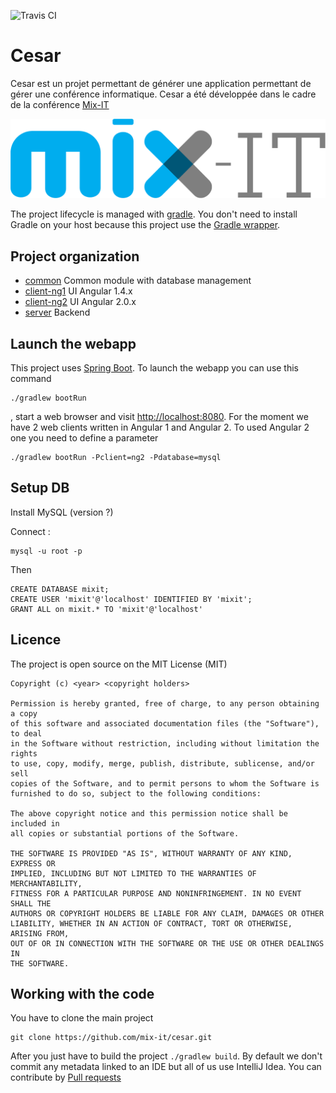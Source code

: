 ![Travis CI](https://travis-ci.org/mix-it/cesar.svg?branch=master)

# Cesar

Cesar est un projet permettant de générer une application permettant de gérer une conférence informatique. Cesar a été développée dans le cadre de la conférence [Mix-IT](http://www.mix-it.fr/)

![Mix-IT](client-ng1/src/app/assets/logo/logo-mixit.png)

The project lifecycle is managed with [gradle](https://gradle.org/). You don't need to install Gradle on your host because this project use the [Gradle wrapper](https://docs.gradle.org/current/userguide/gradle_wrapper.html).  

## Project organization 

* [common](common/README.md) Common module with database management
* [client-ng1](client-ng1/README.md) UI Angular 1.4.x
* [client-ng2](client-ng2/README.md) UI Angular 2.0.x
* [server](server/README.md) Backend

## Launch the webapp

This project uses [Spring Boot](http://docs.spring.io/spring-boot/docs/current/reference/htmlsingle/). To launch the webapp you can use this command
```
./gradlew bootRun
```
, start a web browser and visit [http://localhost:8080](http://localhost:8080). For the moment we have 2 web clients written in Angular 1 and Angular 2. To used Angular 2 one you need to define a parameter 
```
./gradlew bootRun -Pclient=ng2 -Pdatabase=mysql
```

## Setup DB 

Install MySQL (version ?)

Connect : 
```
mysql -u root -p
```
Then
```
CREATE DATABASE mixit;
CREATE USER 'mixit'@'localhost' IDENTIFIED BY 'mixit';
GRANT ALL on mixit.* TO 'mixit'@'localhost'
```

## Licence

The project is open source on the MIT License (MIT)

    Copyright (c) <year> <copyright holders>

    Permission is hereby granted, free of charge, to any person obtaining a copy
    of this software and associated documentation files (the "Software"), to deal
    in the Software without restriction, including without limitation the rights
    to use, copy, modify, merge, publish, distribute, sublicense, and/or sell
    copies of the Software, and to permit persons to whom the Software is
    furnished to do so, subject to the following conditions:

    The above copyright notice and this permission notice shall be included in
    all copies or substantial portions of the Software.

    THE SOFTWARE IS PROVIDED "AS IS", WITHOUT WARRANTY OF ANY KIND, EXPRESS OR
    IMPLIED, INCLUDING BUT NOT LIMITED TO THE WARRANTIES OF MERCHANTABILITY,
    FITNESS FOR A PARTICULAR PURPOSE AND NONINFRINGEMENT. IN NO EVENT SHALL THE
    AUTHORS OR COPYRIGHT HOLDERS BE LIABLE FOR ANY CLAIM, DAMAGES OR OTHER
    LIABILITY, WHETHER IN AN ACTION OF CONTRACT, TORT OR OTHERWISE, ARISING FROM,
    OUT OF OR IN CONNECTION WITH THE SOFTWARE OR THE USE OR OTHER DEALINGS IN
    THE SOFTWARE.
    
## Working with the code

You have to clone the main project

```
git clone https://github.com/mix-it/cesar.git
```

After you just have to build the project `./gradlew build`. By default we don't commit any metadata linked to an IDE but all of us use IntelliJ Idea. You can contribute by [Pull requests](https://help.github.com/articles/using-pull-requests/)
